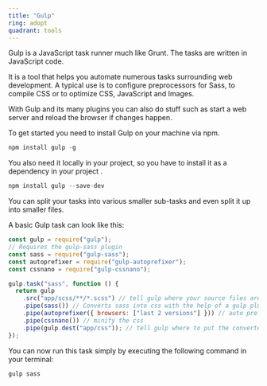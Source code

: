 ```yaml
---
title: "Gulp"
ring: adopt
quadrant: tools
---
```


Gulp is a JavaScript task runner much like Grunt. The tasks are written in JavaScript code.

It is a tool that helps you automate numerous tasks surrounding web development.
A typical use is to configure preprocessors for Sass, to compile CSS or to optimize CSS, JavaScript and Images.

With Gulp and its many plugins you can also do stuff such as start a web server and reload the browser if changes happen.

To get started you need to install Gulp on your machine via npm.

```javascript
npm install gulp -g
```

You also need it locally in your project, so you have to install it as a dependency in your project .

```javascript
npm install gulp --save-dev
```

You can split your tasks into various smaller sub-tasks and even split it up into smaller files.

A basic Gulp task can look like this:

```javascript
const gulp = require("gulp");
// Requires the gulp-sass plugin
const sass = require("gulp-sass");
const autoprefixer = require("gulp-autoprefixer");
const cssnano = require("gulp-cssnano");

gulp.task("sass", function () {
  return gulp
    .src("app/scss/**/*.scss") // tell gulp where your source files are
    .pipe(sass()) // Converts sass into css with the help of a gulp plugin called gulp-sass
    .pipe(autoprefixer({ browsers: ["last 2 versions"] })) // auto prefixes the css for the last 2 versions of browser, like ie9 specific css
    .pipe(cssnano()) // minify the css
    .pipe(gulp.dest("app/css")); // tell gulp where to put the converted file. this is the first time where a file is written
});
```

You can now run this task simply by executing the following command in your terminal:

```javascript
gulp sass
```
